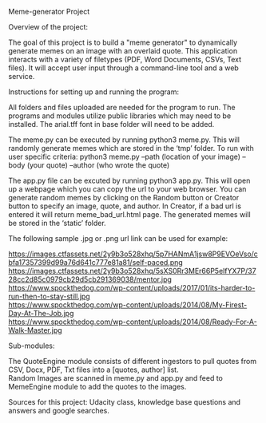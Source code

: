 Meme-generator Project

Overview of the project:

The goal of this project is to build a "meme generator" to dynamically generate memes on an image 
with an overlaid quote. This application interacts with a variety of filetypes (PDF, Word Documents, 
CSVs, Text files). It will accept user input through a command-line tool and a web service. 

Instructions for setting up and running the program:

All folders and files uploaded are needed for the program to run. The programs and modules utilize 
public libraries which may need to be installed. The arial.tff font in base folder will need to be 
added.

The meme.py can be executed by running python3 meme.py. This will randomly generate memes which are 
stored in the ‘tmp’ folder.  To run with user specific criteria: python3 meme.py –path (location of 
your image) –body (your quote) –author (who wrote the quote) 

The app.py file can be excuted by running python3 app.py.  This will open up a webpage which you 
can copy the url to your web browser.  You can generate random memes by clicking on the Random button 
or Creator button to specify an image, quote, and author. In Creator, if a bad url is entered it will
return meme_bad_url.html page. The generated memes will be stored in the ‘static’ folder.

The following sample .jpg or .png url link can be used for example:

https://images.ctfassets.net/2y9b3o528xhq/5p7HANmA1jsw8P9EVOeVso/cbfa17357399d99a76d641c777e81a81/self-paced.png
https://images.ctfassets.net/2y9b3o528xhq/5sXS0Rr3MEr66P5elfYX7P/3728cc2d85c0979cb29d5cb291369038/mentor.jpg
https://www.spockthedog.com/wp-content/uploads/2017/01/its-harder-to-run-then-to-stay-still.jpg    
https://www.spockthedog.com/wp-content/uploads/2014/08/My-Firest-Day-At-The-Job.jpg        
https://www.spockthedog.com/wp-content/uploads/2014/08/Ready-For-A-Walk-Master.jpg       

Sub-modules:

The QuoteEngine module consists 
of different ingestors to pull quotes from CSV, Docx, PDF, Txt files into a [quotes, author] list.  
Random Images are scanned in meme.py and app.py and feed to MemeEngine module to add the quotes to the images.

Sources for this project:
Udacity class, knowledge base questions and answers and google searches.
